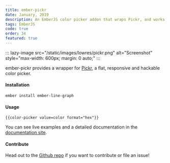 ```yaml
---
title: ember-pickr
date: January, 2019
description: An EmberJS color picker addon that wraps Pickr, and works without jQuery
tags: EmberJS
code: true
order: 34
featured: true
---
```


::: lazy-image src="/static/images/lowres/pickr.png" alt="Screenshot" style="max-width: 600px; margin: 0 auto;" :::

ember-pickr provides a wrapper for [Pickr](https://github.com/Simonwep/pickr), a flat, responsive and hackable color picker.

#### **Installation**

`ember install ember-line-graph`

#### **Usage**

`{{color-picker value=color format="hex"}}`

You can see live examples and a detailed documentation in the [documentation site](https://astronomersiva.github.io/ember-pickr/).

#### **Contribute**

Head out to the [Github repo](https://github.com/astronomersiva/ember-pickr/) if you want to contribute or file an issue!
